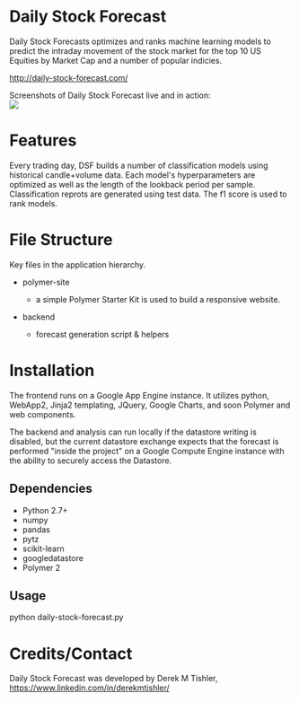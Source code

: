 Daily Stock Forecast
=======

Daily Stock Forecasts optimizes and ranks machine learning models to predict the intraday movement of the stock market for the top 10 US Equities by Market Cap and a number of popular indicies.

<http://daily-stock-forecast.com/>

Screenshots of Daily Stock Forecast live and in action:<br />
![](https://github.com/DMTSource/daily-stock-forecast/blob/master/daily-stock-forecast.png)

Features
========

Every trading day, DSF builds a number of classification models using historical candle+volume data. Each model's hyperparameters are optimized as well as the length of the lookback period per sample. Classification reprots are generated using test data. The f1 score is used to rank models.

File Structure
============
Key files in the application hierarchy.
* polymer-site
  * a simple Polymer Starter Kit is used to build a responsive website.

* backend
    * forecast generation script & helpers

Installation
============

The frontend runs on a Google App Engine instance. It utilizes
python, WebApp2, Jinja2 templating, JQuery, Google Charts, and 
soon Polymer and web components.

The backend and analysis can run locally if the datastore writing 
is disabled, but the current datastore exchange expects that the 
forecast is performed "inside the project" on a Google Compute 
Engine instance with the ability to securely access the Datastore.

Dependencies
------------

* Python 2.7+
* numpy 
* pandas
* pytz
* scikit-learn
* googledatastore
* Polymer 2

Usage
------------

python daily-stock-forecast.py


Credits/Contact
============

Daily Stock Forecast was developed by Derek M Tishler,<br />
<https://www.linkedin.com/in/derekmtishler/>

